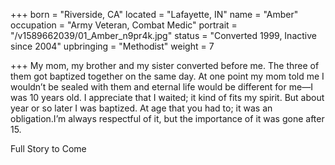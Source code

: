 +++
born = "Riverside, CA"
located = "Lafayette, IN"
name = "Amber"
occupation = "Army Veteran, Combat Medic"
portrait = "/v1589662039/01_Amber_n9pr4k.jpg"
status = "Converted 1999, Inactive since 2004"
upbringing = "Methodist"
weight = 7

+++
My mom, my brother and my sister converted before me. The three of them got baptized together on the same day. At one point my mom told me I wouldn’t be sealed with them and eternal life would be different for me—I was 10 years old. I appreciate that I waited; it kind of fits my spirit. But about year or so later I was baptized. At age that you had to; it was an obligation.I’m always respectful of it, but the importance of it was gone after 15.

Full Story to Come